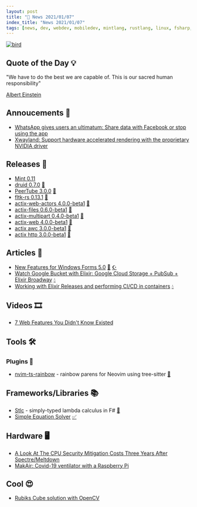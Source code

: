 ```yaml
---
layout: post
title: "📜 News 2021/01/07"
index_title: "News 2021/01/07"
tags: [news, dev, webdev, mobiledev, mintlang, rustlang, linux, fsharp, csharp, dotnet, elixirlang, erlang, pwa, neovim, vlang, security, raspberry, opencv]
---
```


<a href="https://daily-tech-news.github.io/2021/01/07/news.html">
  <img src="https://user-images.githubusercontent.com/430272/103969048-d1d52e80-5143-11eb-8a61-bcd3dc6dd49a.jpg"
     alt="bird"
     class="image">
</a>

## Quote of the Day 💡

"We have to do the best we are capable of. This is our sacred human responsibility"

[Albert Einstein](https://en.wikipedia.org/wiki/Albert_Einstein)

## Annoucements 🥁

- [WhatsApp gives users an ultimatum: Share data with Facebook or stop using the app](https://arstechnica.com/tech-policy/2021/01/whatsapp-users-must-share-their-data-with-facebook-or-stop-using-the-app/)
- [Xwayland: Support hardware accelerated rendering with the proprietary NVIDIA driver](https://gitlab.freedesktop.org/xorg/xserver/-/merge_requests/587)

## Releases 🥳

- [Mint 0.11](https://github.com/mint-lang/mint/releases/tag/0.11.0)
- [druid 0.7.0](https://crates.io/crates/druid/0.7.0) [🦀](https://www.rust-lang.org "#rust")
- [PeerTube 3.0.0](https://github.com/Chocobozzz/PeerTube/releases/tag/v3.0.0) [🐧](https://www.linux.org "#linux")
- [fltk-rs 0.13.1](https://github.com/MoAlyousef/fltk-rs/releases/tag/0.13.1) [🦀](https://www.rust-lang.org "#rust")
- [actix-web-actors 4.0.0-beta1](https://github.com/actix/actix-web/releases/tag/actors-v4.0.0-beta.1) [🦀](https://www.rust-lang.org "#rust")
- [actix-files 0.6.0-beta1](https://github.com/actix/actix-web/releases/tag/files-v0.6.0-beta.1) [🦀](https://www.rust-lang.org "#rust")
- [actix-multipart 0.4.0-beta1](https://github.com/actix/actix-web/releases/tag/multipart-v0.4.0-beta.1) [🦀](https://www.rust-lang.org "#rust")
- [actix-web 4.0.0-beta1](https://github.com/actix/actix-web/releases/tag/web-v4.0.0-beta.1) [🦀](https://www.rust-lang.org "#rust")
- [actix awc 3.0.0-beta1](https://github.com/actix/actix-web/releases/tag/awc-v3.0.0-beta.1) [🦀](https://www.rust-lang.org "#rust")
- [actix http 3.0.0-beta1](https://github.com/actix/actix-web/releases/tag/http-v3.0.0-beta.1) [🦀](https://www.rust-lang.org "#rust")

## Articles 📜

- [New Features for Windows Forms 5.0](https://www.infoq.com/news/2021/01/WinForms-5/) [🔷](https://fsharp.org "#fsharp #dotnet") [☪️ ](https://docs.microsoft.com/en-us/dotnet/csharp "#csharp #dotnet")
- [Watch Google Bucket with Elixir: Google Cloud Storage + PubSub + Elixir Broadway](https://paveltyk.medium.com/watch-google-bucket-with-elixir-google-cloud-storage-pubsub-elixir-broadway-500279375739) [💧](https://elixir-lang.org "#elixirlang")
- [Working with Elixir Releases and performing CI/CD in containers](https://darnahsan.medium.com/working-with-elixir-releases-and-performing-ci-cd-in-containers-383ba03b6768) [💧](https://elixir-lang.org "#elixirlang")

## Videos 🎞

- [7 Web Features You Didn't Know Existed](https://www.youtube.com/watch?v=ppwagkhrZJs)

## Tools 🛠

### Plugins 🔌

- [nvim-ts-rainbow](https://github.com/p00f/nvim-ts-rainbow) - rainbow parens for Neovim using tree-sitter [🍃](https://neovim.io "#neovim")

## Frameworks/Libraries 📚

- [Stlc](https://github.com/brianberns/Stlc) - simply-typed lambda calculus in F# [🔷](https://fsharp.org "#fsharp #dotnet")
- [Simple Equation Solver](https://github.com/jasperalani/simple-equation-solver) [✅](https://vlang.io "#vlang")

## Hardware 🖥

- [A Look At The CPU Security Mitigation Costs Three Years After Spectre/Meltdown](https://www.phoronix.com/scan.php?page=article&item=3-years-specmelt&num=1)
- [MakAir: Covid-19 ventilator with a Raspberry Pi](https://blog.senx.io/makair-covid-19-ventilator-with-a-raspberry-pi/)

## Cool 😍

- [Rubiks Cube solution with OpenCV](https://www.linkedin.com/posts/yassine-hamdaoui_rubiks-cube-solution-using-opencv-by-daizyu-ugcPost-6750823359526789120-mulP)


